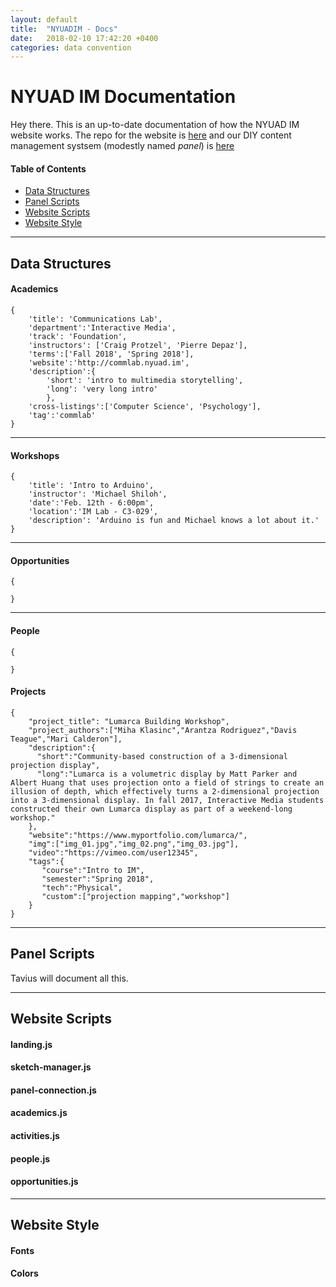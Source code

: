 ```yaml
---
layout: default
title:  "NYUADIM - Docs"
date:   2018-02-10 17:42:20 +0400
categories: data convention
---
```


# NYUAD IM Documentation

Hey there. This is an up-to-date documentation of how the NYUAD IM website works. The repo for the website is [here](https://github.com/NYUAD-IM/website) and our DIY content management systsem (modestly named *panel*) is [here](https://github.com/NYUAD-IN/website-panel)

#### Table of Contents
- [Data Structures](#data-structures)
- [Panel Scripts](#panel-scripts)
- [Website Scripts](#website-scripts)
- [Website Style](#website-style)

---

## Data Structures

#### Academics

```
{
	'title': 'Communications Lab',
	'department':'Interactive Media',
	'track': 'Foundation',
	'instructors': ['Craig Protzel', 'Pierre Depaz'],
	'terms':['Fall 2018', 'Spring 2018'],
	'website':'http://commlab.nyuad.im',
	'description':{
		'short': 'intro to multimedia storytelling',
		'long': 'very long intro'
		},
	'cross-listings':['Computer Science', 'Psychology'],
	'tag':'commlab'
}
```

---

#### Workshops
```
{
	'title': 'Intro to Arduino',
	'instructor': 'Michael Shiloh',
	'date':'Feb. 12th - 6:00pm',
	'location':'IM Lab - C3-029',
	'description': 'Arduino is fun and Michael knows a lot about it.'
}
```

---

#### Opportunities

```
{

}
```

---

#### People

```
{

}
```
#### Projects

```
{
    "project_title": "Lumarca Building Workshop",
    "project_authors":["Miha Klasinc","Arantza Rodriguez","Davis Teague","Mari Calderon"],
    "description":{
      "short":"Community-based construction of a 3-dimensional projection display",
      "long":"Lumarca is a volumetric display by Matt Parker and Albert Huang that uses projection onto a field of strings to create an illusion of depth, which effectively turns a 2-dimensional projection into a 3-dimensional display. In fall 2017, Interactive Media students constructed their own Lumarca display as part of a weekend-long workshop."
    },
    "website":"https://www.myportfolio.com/lumarca/",
    "img":["img_01.jpg","img_02.png","img_03.jpg"],
    "video":"https://vimeo.com/user12345",
    "tags":{
       "course":"Intro to IM",
       "semester":"Spring 2018",
       "tech":"Physical",
       "custom":["projection mapping","workshop"]
    }
}
```

---

## Panel Scripts

Tavius will document all this.

---

## Website Scripts

#### landing.js

#### sketch-manager.js

#### panel-connection.js

#### academics.js

#### activities.js

#### people.js

#### opportunities.js

---

## Website Style

#### Fonts

#### Colors
